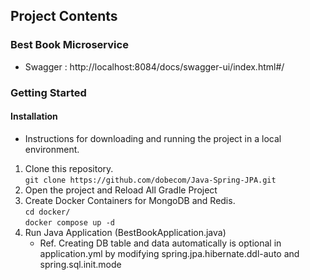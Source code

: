 ## Project Contents
### Best Book Microservice
- Swagger
  : http://localhost:8084/docs/swagger-ui/index.html#/

### Getting Started
#### Installation
- Instructions for downloading and running the project in a local environment.
1. Clone this repository.    
   `git clone https://github.com/dobecom/Java-Spring-JPA.git`
2. Open the project and Reload All Gradle Project
3. Create Docker Containers for MongoDB and Redis.
   </br> `cd docker/`
   </br> `docker compose up -d`
4. Run Java Application (BestBookApplication.java)
    - Ref. Creating DB table and data automatically is optional in application.yml by modifying spring.jpa.hibernate.ddl-auto and spring.sql.init.mode
